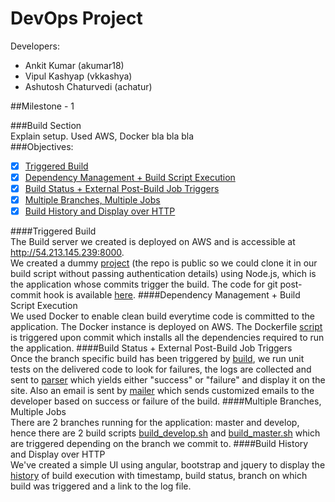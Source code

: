 # DevOps Project
Developers:
 - Ankit Kumar (akumar18)
 - Vipul Kashyap (vkkashya)
 - Ashutosh Chaturvedi (achatur)

##Milestone - 1  

###Build Section  
Explain setup. Used AWS, Docker bla bla bla  
###Objectives:
- [x] [Triggered Build](#1)
- [x] [Dependency Management + Build Script Execution](#2)
- [x] [Build Status + External Post-Build Job Triggers](#3)
- [x] [Multiple Branches, Multiple Jobs](#4)
- [x] [Build History and Display over HTTP](#5)  

####<a name="1"></a>Triggered Build  
The Build server we created is deployed on AWS and is accessible at http://54.213.145.239:8000.  
We created a dummy [project](https://github.com/vipulkashyap111/test-app-DevOpsM1/tree/master) (the repo is public so we could clone it in our build script without passing authentication details) using Node.js, which is the application whose commits trigger the build. The code for git post-commit hook is available [here](https://github.com/ankitkumar93/DevOps-Project/blob/m1_dev/Tests/git-hook). 
####<a name="2"></a>Dependency Management + Build Script Execution  
We used Docker to enable clean build everytime code is committed to the application. The Docker instance is deployed on AWS.
The Dockerfile [script](https://github.com/ankitkumar93/DevOps-Project/blob/m1_dev/build/Dockerfile) is triggered upon commit which installs all the dependencies required to run the application. 
####<a name="3"></a>Build Status + External Post-Build Job Triggers  
Once the branch specific build has been triggered by [build](https://github.com/ankitkumar93/DevOps-Project/blob/m1_dev/trigger/controller/build.js), we run unit tests on the delivered code to look for failures, the logs are collected and sent to [parser](https://github.com/ankitkumar93/DevOps-Project/blob/m1_dev/trigger/controller/parser.js) which yields either "success" or "failure" and display it on the site.
Also an email is sent by [mailer](https://github.com/ankitkumar93/DevOps-Project/blob/m1_dev/trigger/controller/mailer.js) which sends customized emails to the developer based on success or failure of the build.
####<a name="4"></a>Multiple Branches, Multiple Jobs  
There are 2 branches running for the application: master and develop, hence there are 2 build scripts [build_develop.sh](https://github.com/ankitkumar93/DevOps-Project/blob/m1_dev/build/build_develop.sh) and [build_master.sh](https://github.com/ankitkumar93/DevOps-Project/blob/m1_dev/build/build_master.sh) which are triggered depending on the branch we commit to.
####<a name="5"></a>Build History and Display over HTTP  
We've created a simple UI using angular, bootstrap and jquery to display the [history](http://54.213.145.239:8000/api/history) of build execution with timestamp, build status, branch on which build was triggered and a link to the log file. 

